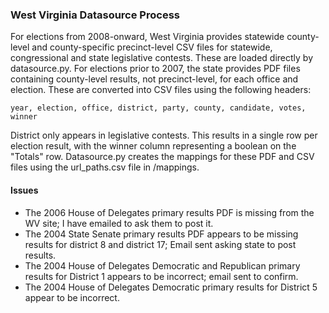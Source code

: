 ### West Virginia Datasource Process

For elections from 2008-onward, West Virginia provides statewide county-level and county-specific precinct-level CSV files for statewide, congressional and state legislative contests. These are loaded directly by datasource.py. For elections prior to 2007, the state provides PDF files containing county-level results, not precinct-level, for each office and election. These are converted into CSV files using the following headers:

	year, election, office, district, party, county, candidate, votes, winner

District only appears in legislative contests. This results in a single row per election result, with the winner column representing a boolean on the "Totals" row. Datasource.py creates the mappings for these PDF and CSV files using the url_paths.csv file in /mappings.

#### Issues

* The 2006 House of Delegates primary results PDF is missing from the WV site; I have emailed to ask them to post it.
* The 2004 State Senate primary results PDF appears to be missing results for district 8 and district 17; Email sent asking state to post results.
* The 2004 House of Delegates Democratic and Republican primary results for District 1 appears to be incorrect; email sent to confirm.
* The 2004 House of Delegates Democratic primary results for District 5 appear to be incorrect.